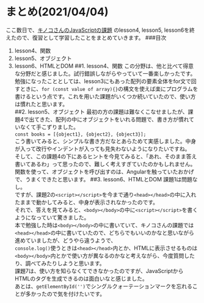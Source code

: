 # まとめ(2021/04/04)
ここ数日で、[キノコさんのJavaScriptの課題](https://github.com/hyperkinoko/kinokolabo-js-practice) のlesson4, lesson5, lesson6を終えたので、復習として学習したことをまとめていきます。
###目次
1. lesson4、関数
1. lesson5、オブジェクト
1. lesson6、HTMLとDOM
##1. lesson4、関数
この分野は、他と比べて得意な分野だと感じました。試行錯誤しながらやっていて一番楽しかったです。  
勉強になったこととしては、lesson3にもあった配列の要素全体をfor文で回すときに、`for (const value of array){}`の構文を使えば楽にプログラムを書けるという点です。これを用いた課題がいくつか続いていたので、使い方は慣れたと思います。  
##2. lesson5、オブジェクト
最初の方の課題は難なくこなせましたが、課題4で出てきた、配列の中にオブジェクトをいれる問題で、書き方が慣れていなくて手こずりました。  
`const books = [{object1}, {object2}, {object3}];`  
こう書いてみると、シンプルな書き方だなとあらためて実感しました。中身が入って改行やインデントが入っても見失わないようになりたいですね。  
そして、この課題4の下にあるヒントを今見てみると、「あれ、そのまま答え書いてあるわ」って思ったので、難しく考えすぎていたのかもしれません。  
関数を使って、オブジェクトを呼び出すのは、Angularを触っていたおかげで、うまくできたと思います。
##3. lesson6、HTMLとDOM
課題1は問題なし。  
ですが、課題2の`<script></script>`を今まで通り`<head></head>`の中に入れたままで動かしてみると、中身が表示されなかったのです。  
それで、答えを見てみると、`<body></body>`の中に`<script></script>`を書くようになっていて驚きました。   
本で勉強した時は`<body></body>`の中に書いていて、キノコさんの課題では`<head></head>`の中に書いていたので、どちらでもいいのかなと思いながら進めていましたが、どうやら違うようで、  
`console.log()`使うときは`<head></head>`内とか、HTMLに表示させるものは`<body></body>`内とかで使い方が異なるのかなと考えながら、今度質問したり、調べてみたりしようと思います。  
課題7は、使い方を知らなくてできなかったのですが、JavaScriptからHTMLのタグを生成できるのは面白いなと感じました。  
あとは、`getElementById('')`でシングルクォーテーションマークを忘れることが多かったので気を付けたいです。
